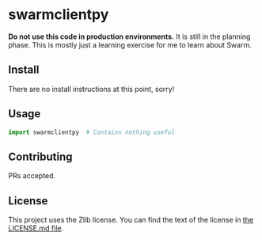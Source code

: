 # swarmclientpy

**Do not use this code in production environments.** It is still in the planning phase.
This is mostly just a learning exercise for me to learn about Swarm.

## Install

There are no install instructions at this point, sorry!

## Usage

```python
import swarmclientpy  # Contains nothing useful
```

## Contributing

PRs accepted.

## License

This project uses the Zlib license. You can find the text of the license
in [the LICENSE.md file](LICENSE.md).
